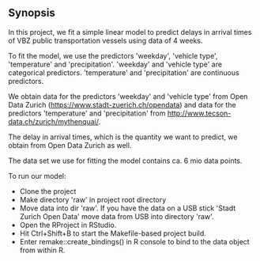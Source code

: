 ## Synopsis

In this project, we fit a simple linear model to predict delays in arrival times of VBZ public transportation vessels using data of 4 weeks.

To fit the model, we use the predictors 'weekday', 'vehicle type', 'temperature' and 'precipitation'. 'weekday' and 'vehicle type' are categorical predictors. 'temperature' and 'precipitation' are continuous predictors. 

We obtain data for the predictors 'weekday' and 'vehicle type' from Open Data Zurich (https://www.stadt-zuerich.ch/opendata) and data for the predictors 'temperature' and 'precipitation' from http://www.tecson-data.ch/zurich/mythenquai/.

The delay in arrival times, which is the quantity we want to predict, we obtain from Open Data Zurich as well.

The data set we use for fitting the model contains ca. 6 mio data points. 

To run our model:

 - Clone the project
 - Make directory 'raw' in project root directory
 - Move data into dir 'raw'. If you have the data on a USB stick 'Stadt Zurich Open Data' move    data from USB into directory 'raw'.  
 - Open the RProject in RStudio. 
 - Hit Ctrl+Shift+B to start the Makefile-based project build.
 - Enter remake::create_bindings() in R console to bind to the data object from within R.
